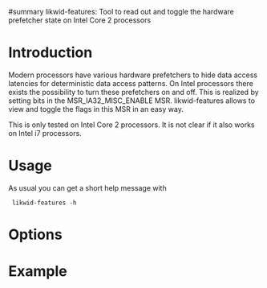 ﻿#summary likwid-features: Tool to read out and toggle the hardware prefetcher state on Intel Core 2 processors



# Introduction #

Modern processors have various hardware prefetchers to hide data access latencies for deterministic data access patterns. On Intel processors there exists the possibility to turn these prefetchers on and off. This is realized by setting bits in the MSR\_IA32\_MISC\_ENABLE MSR. likwid-features allows to view and toggle the flags in this MSR in an easy way.

This is only tested on Intel Core 2 processors. It is not clear if it also works on Intel i7 processors.

# Usage #

As usual you can get a short help message with
```
 likwid-features -h
```


# Options #

# Example #
